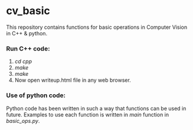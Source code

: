# cv_basic
This repository contains functions for basic operations in Computer Vision in C++ & python.

### Run C++ code:
1. *cd cpp*
2. *make*
3. *make*
4. Now open writeup.html file in any web browser.

### Use of python code:
Python code has been written in such a way that functions can be used in future.
Examples to use each function is written in *main* function in *basic_ops.py*.